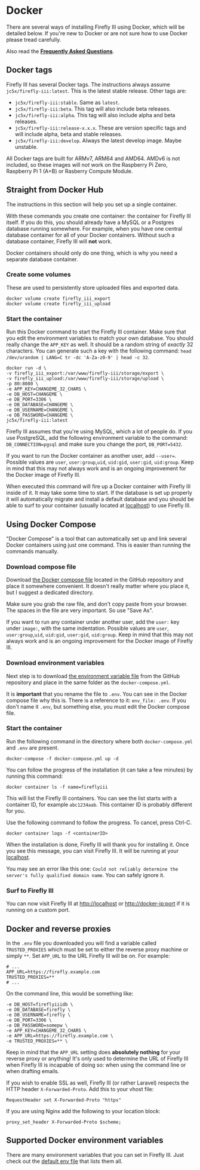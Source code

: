 # Docker

There are several ways of installing Firefly III using Docker, which will be detailed below. If you're new to Docker or are not sure how to use Docker please tread carefully.

Also read the **[Frequently Asked Questions](../faq/docker.md)**.

## Docker tags

Firefly III has several Docker tags. The instructions always assume `jc5x/firefly-iii:latest`. This is the latest stable release. Other tags are:

* `jc5x/firefly-iii:stable`. Same as `latest`. 
* `jc5x/firefly-iii:beta`. This tag will also include beta releases.
* `jc5x/firefly-iii:alpha`. This tag will also include alpha and beta releases.
* `jc5x/firefly-iii:release-x.x.x`. These are version specific tags and will include alpha, beta and stable releases.
* `jc5x/firefly-iii:develop`. Always the latest develop image. Maybe unstable.

All Docker tags are built for ARMv7, ARM64 and AMD64. AMDv6 is not included, so these images will *not* work on the Raspberry Pi Zero, Raspberry Pi 1 (A+B) or Rasberry Compute Module.

## Straight from Docker Hub

The instructions in this section will help you set up a single container.

With these commands you create one container: the container for Firefly III itself. If you do this, you should already have a MySQL or a Postgres database running somewhere. For example, when you have one central database container for all of your Docker containers. Without such a database container, Firefly III will **not** work.

Docker containers should only do one thing, which is why you need a separate database container.

### Create some volumes

These are used to persistently store uploaded files and exported data.

```text
docker volume create firefly_iii_export
docker volume create firefly_iii_upload
```

### Start the container

Run this Docker command to start the Firefly III container. Make sure that you edit the environment variables to match your own database. You should really change the `APP_KEY` as well. It should be a random string of _exactly_ 32 characters. You can generate such a key with the following command: `head /dev/urandom | LANG=C tr -dc 'A-Za-z0-9' | head -c 32`.

```text
docker run -d \
-v firefly_iii_export:/var/www/firefly-iii/storage/export \
-v firefly_iii_upload:/var/www/firefly-iii/storage/upload \
-p 80:8080 \
-e APP_KEY=CHANGEME_32_CHARS \
-e DB_HOST=CHANGEME \
-e DB_PORT=3306 \
-e DB_DATABASE=CHANGEME \
-e DB_USERNAME=CHANGEME \
-e DB_PASSWORD=CHANGEME \
jc5x/firefly-iii:latest
```

Firefly III assumes that you're using MySQL, which a lot of people do. If you use PostgreSQL, add the following environment variable to the command: `DB_CONNECTION=pgsql` and make sure you change the port, `DB_PORT=5432`.

If you want to run the Docker container as another user, add `--user=`. Possible values are `user`, `user:group`,`uid`, `uid:gid`, `user:gid`, `uid:group`. Keep in mind that this may not always work and is an ongoing improvement for the Docker image of Firefly III.

When executed this command will fire up a Docker container with Firefly III inside of it. It may take some time to start. If the database is set up properly it will automatically migrate and install a default database and you should be able to surf to your container (usually located at [localhost](http://localhost)) to use Firefly III.

## Using Docker Compose

"Docker Compose" is a tool that can automatically set up and link several Docker containers using just one command. This is easier than running the commands manually.

### Download compose file

Download [the Docker compose file](https://raw.githubusercontent.com/firefly-iii/docker/main/docker-compose.yml) located in the GitHub repository and place it somewhere convenient. It doesn't really matter where you place it, but I suggest a dedicated directory.

Make sure you grab the raw file, and don't copy paste from your browser. The spaces in the file are very important. So use "Save As".

If you want to run any container under another user, add the `user:` key under `image:`, with the same indentation. Possible values are `user`, `user:group`,`uid`, `uid:gid`, `user:gid`, `uid:group`. Keep in mind that this may not always work and is an ongoing improvement for the Docker image of Firefly III.

### Download environment variables

Next step is to download [the environment variable file](https://raw.githubusercontent.com/firefly-iii/firefly-iii/main/.env.example) from the GitHub repository and place in the same folder as the `docker-compose.yml`.

It is **important** that you rename the file to `.env`. You can see in the Docker compose file why this is. There is a reference to it: `env_file: .env`. If you don't name it `.env`, but something else, you must edit the Docker compose file.

### Start the container

Run the following command in the directory where both `docker-compose.yml` and `.env` are present.

```text
docker-compose -f docker-compose.yml up -d
```

You can follow the progress of the installation (it can take a few minutes) by running this command:

```text
docker container ls -f name=fireflyiii
```

This will list the Firefly III containers. You can see the list starts with a container ID, for example `abc1234aab`. This container ID is probably different for you.

Use the following command to follow the progress. To cancel, press Ctrl-C.

```text
docker container logs -f <containerID>
```

When the installation is done, Firefly III will thank you for installing it. Once you see this message, you can visit Firefly III. It will be running at your [localhost](http://localhost).

You may see an error like this one: `Could not reliably determine the server's fully qualified domain name`. You can safely ignore it.

### Surf to Firefly III

You can now visit Firefly III at [http://localhost](http://localhost) or [http://docker-ip:port](http://docker-ip:port) if it is running on a custom port.

## Docker and reverse proxies

In the `.env` file you downloaded you will find a variable called `TRUSTED_PROXIES` which must be set to either the reverse proxy machine or simply `**`. Set `APP_URL` to the URL Firefly III will be on. For example:

```text
# ...
APP_URL=https://firefly.example.com
TRUSTED_PROXIES=**
# ...
```

On the command line, this would be something like:

```text
-e DB_HOST=fireflyiiidb \
-e DB_DATABASE=firefly \
-e DB_USERNAME=firefly \
-e DB_PORT=3306 \
-e DB_PASSWORD=somepw \
-e APP_KEY=CHANGEME_32_CHARS \
-e APP_URL=https://firefly.example.com \
-e TRUSTED_PROXIES=** \
```

Keep in mind that the `APP_URL` setting does **absolutely nothing** for your reverse proxy or anything! It's only used to determine the URL of Firefly III when Firefly III is incapable of doing so: when using the command line or when drafting emails.

If you wish to enable SSL as well, Firefly III (or rather Laravel) respects the HTTP header `X-Forwarded-Proto`. Add this to your vhost file:

```text
RequestHeader set X-Forwarded-Proto "https"
```

If you are using Nginx add the following to your location block:

```text
proxy_set_header X-Forwarded-Proto $scheme;
```

## Supported Docker environment variables

There are many environment variables that you can set in Firefly III. Just check out the [default env file](https://raw.githubusercontent.com/firefly-iii/firefly-iii/main/.env.example) that lists them all.

